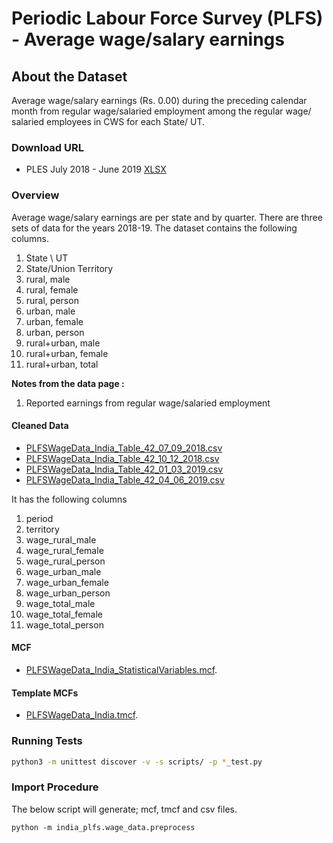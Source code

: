 # Periodic Labour Force Survey (PLFS) - Average wage/salary earnings


## About the Dataset
Average wage/salary earnings (Rs. 0.00) during the preceding calendar month from regular wage/salaried employment among the regular wage/ salaried employees in CWS for each State/ UT.

### Download URL

* PLES July 2018 - June 2019 [XLSX](http://mospi.nic.in/sites/default/files/reports_and_publication/PLFS_2018_19_Anual/Table_42.xlsx)


### Overview

Average wage/salary earnings are per state and by quarter. There are three sets of data for the years 2018-19. The dataset contains the following columns.

1. State \ UT  
2. State/Union Territory
3. rural, male
4. rural, female
5. rural, person
6. urban, male
7. urban, female
8. urban, person
9. rural+urban, male
10. rural+urban, female
11. rural+urban, total


**Notes from the data page :** 
1. Reported earnings from regular wage/salaried employment



#### Cleaned Data
- [PLFSWageData_India_Table_42_07_09_2018.csv](PLFSWageData_India_Table_42_07_09_2018.csv)
- [PLFSWageData_India_Table_42_10_12_2018.csv](PLFSWageData_India_Table_42_10_12_2018.csv)
- [PLFSWageData_India_Table_42_01_03_2019.csv](PLFSWageData_India_Table_42_01_03_2019.csv)
- [PLFSWageData_India_Table_42_04_06_2019.csv](PLFSWageData_India_Table_42_04_06_2019.csv)

It has the following columns

1. period
2. territory
3. wage_rural_male
4. wage_rural_female
5. wage_rural_person
6. wage_urban_male
7. wage_urban_female
8. wage_urban_person
9. wage_total_male
10. wage_total_female
11. wage_total_person

#### MCF
- [PLFSWageData_India_StatisticalVariables.mcf](PLFSWageData_India_StatisticalVariables.mcf).

#### Template MCFs
- [PLFSWageData_India.tmcf](PLFSWageData_India.tmcf).

### Running Tests

```bash
python3 -m unittest discover -v -s scripts/ -p *_test.py
```

### Import Procedure

The below script will generate; mcf, tmcf and csv files.

`python -m india_plfs.wage_data.preprocess`
